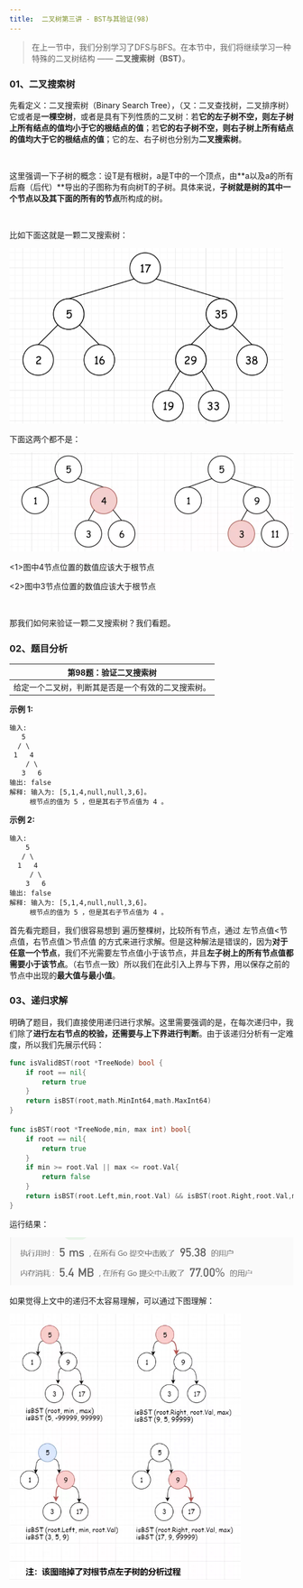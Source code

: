 ```yaml
---
title:  二叉树第三讲 - BST与其验证(98)
---
```


> 在上一节中，我们分别学习了DFS与BFS。在本节中，我们将继续学习一种特殊的二叉树结构 —— **二叉搜索树（BST）**。
### 01、二叉搜索树

先看定义：二叉搜索树（Binary Search Tree），（又：二叉查找树，二叉排序树）它或者是**一棵空树**，或者是具有下列性质的二叉树：若**它的左子树不空，则左子树上所有结点的值均小于它的根结点的值**；若**它的右子树不空，则右子树上所有结点的值均大于它的根结点的值**；它的左、右子树也分别为**二叉搜索树**。

<br/>

这里强调一下子树的概念：设T是有根树，a是T中的一个顶点，由**a以及a的所有后裔（后代）**导出的子图称为有向树T的子树。具体来说，**子树就是树的其中一个节点以及其下面的所有的节点**所构成的树。

<br/>

比如下面这就是一颗二叉搜索树：

<img src="403/1.jpg" alt="img" style="zoom: 67%;" />

下面这两个都不是：

<img src="403/2.jpg" alt="img" style="zoom: 67%;" />

<1>图中4节点位置的数值应该大于根节点

<2>图中3节点位置的数值应该大于根节点

<br/>

那我们如何来验证一颗二叉搜索树？我们看题。

### 02、题目分析

| 第98题：验证二叉搜索树                             |
| -------------------------------------------------- |
| 给定一个二叉树，判断其是否是一个有效的二叉搜索树。 |

**示例 1:**

```
输入:
   5
  / \
 1   4
    / \
   3   6
输出: false
解释: 输入为: [5,1,4,null,null,3,6]。
     根节点的值为 5 ，但是其右子节点值为 4 。
```

**示例 2:**

```
输入:
    5
   / \
  1   4
     / \
    3   6
输出: false
解释: 输入为: [5,1,4,null,null,3,6]。
     根节点的值为 5 ，但是其右子节点值为 4 。
```

首先看完题目，我们很容易想到 遍历整棵树，比较所有节点，通过 左节点值<节点值，右节点值＞节点值 的方式来进行求解。但是这种解法是错误的，因为**对于任意一个节点**，我们不光需要左节点值小于该节点，并且**左子树上的所有节点值都需要小于该节点**。（右节点一致）所以我们在此引入上界与下界，用以保存之前的节点中出现的**最大值与最小值**。

### 03、递归求解

明确了题目，我们直接使用递归进行求解。这里需要强调的是，在每次递归中，我们除了**进行左右节点的校验，还需要与上下界进行判断**。由于该递归分析有一定难度，所以我们先展示代码：

```go
func isValidBST(root *TreeNode) bool {
    if root == nil{
        return true
    }
    return isBST(root,math.MinInt64,math.MaxInt64)
}

func isBST(root *TreeNode,min, max int) bool{
    if root == nil{
        return true
    }
    if min >= root.Val || max <= root.Val{
        return false
    }
    return isBST(root.Left,min,root.Val) && isBST(root.Right,root.Val,max)
}
```

运行结果：

<img src="403/3.png" alt="img" style="zoom: 67%;" />

如果觉得上文中的递归不太容易理解，可以通过下图理解：

<img src="403/4.jpg" alt="img" style="zoom: 67%;" />

